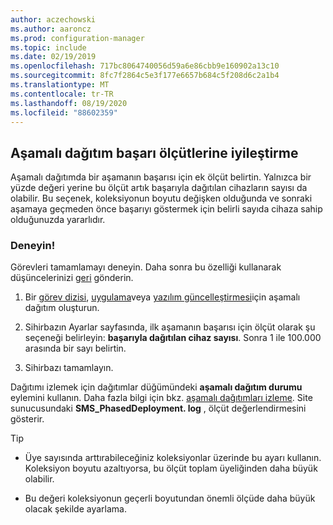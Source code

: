 ```yaml
---
author: aczechowski
ms.author: aaroncz
ms.prod: configuration-manager
ms.topic: include
ms.date: 02/19/2019
ms.openlocfilehash: 717bc8064740056d59a6e86cbb9e160902a13c10
ms.sourcegitcommit: 8fc7f2864c5e3f177e6657b684c5f208d6c2a1b4
ms.translationtype: MT
ms.contentlocale: tr-TR
ms.lasthandoff: 08/19/2020
ms.locfileid: "88602359"
---
```

## <a name="improvement-to-phased-deployment-success-criteria"></a><a name="bkmk_pod"></a> Aşamalı dağıtım başarı ölçütlerine iyileştirme
<!--3555946-->

Aşamalı dağıtımda bir aşamanın başarısı için ek ölçüt belirtin. Yalnızca bir yüzde değeri yerine bu ölçüt artık başarıyla dağıtılan cihazların sayısı da olabilir. Bu seçenek, koleksiyonun boyutu değişken olduğunda ve sonraki aşamaya geçmeden önce başarıyı göstermek için belirli sayıda cihaza sahip olduğunuzda yararlıdır.


### <a name="try-it-out"></a>Deneyin!

Görevleri tamamlamayı deneyin. Daha sonra bu özelliği kullanarak düşüncelerinizi [geri](../../../../understand/find-help.md#product-feedback) gönderin.

1. Bir [görev dizisi](../../../../../osd/deploy-use/create-phased-deployment-for-task-sequence.md), [uygulama](../../../../../osd/deploy-use/create-phased-deployment-for-task-sequence.md?toc=/mem/configmgr/app/toc.json&bc=/mem/configmgr/app/breadcrumb/toc.json)veya [yazılım güncelleştirmesi](../../../../../osd/deploy-use/create-phased-deployment-for-task-sequence.md?toc=/mem/configmgr/sum/toc.json&bc=/mem/configmgr/sum/breadcrumb/toc.json)için aşamalı dağıtım oluşturun.  

2. Sihirbazın Ayarlar sayfasında, ilk aşamanın başarısı için ölçüt olarak şu seçeneği belirleyin: **başarıyla dağıtılan cihaz sayısı**. Sonra 1 ile 100.000 arasında bir sayı belirtin.  

3. Sihirbazı tamamlayın.  

Dağıtımı izlemek için dağıtımlar düğümündeki **aşamalı dağıtım durumu** eylemini kullanın. Daha fazla bilgi için bkz. [aşamalı dağıtımları izleme](../../../../../osd/deploy-use/manage-monitor-phased-deployments.md#bkmk_monitor). Site sunucusundaki **SMS_PhasedDeployment. log** , ölçüt değerlendirmesini gösterir.

> [!Tip]  
> - Üye sayısında arttırabileceğiniz koleksiyonlar üzerinde bu ayarı kullanın. Koleksiyon boyutu azaltıyorsa, bu ölçüt toplam üyeliğinden daha büyük olabilir. 
> 
> - Bu değeri koleksiyonun geçerli boyutundan önemli ölçüde daha büyük olacak şekilde ayarlama.  

